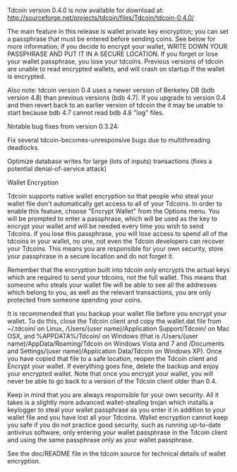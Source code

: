 Tdcoin version 0.4.0 is now available for download at:
http://sourceforge.net/projects/tdcoin/files/Tdcoin/tdcoin-0.4.0/

The main feature in this release is wallet private key encryption;
you can set a passphrase that must be entered before sending coins.
See below for more information; if you decide to encrypt your wallet,
WRITE DOWN YOUR PASSPHRASE AND PUT IT IN A SECURE LOCATION. If you
forget or lose your wallet passphrase, you lose your tdcoins.
Previous versions of tdcoin are unable to read encrypted wallets,
and will crash on startup if the wallet is encrypted.

Also note: tdcoin version 0.4 uses a newer version of Berkeley DB
(bdb version 4.8) than previous versions (bdb 4.7). If you upgrade
to version 0.4 and then revert back to an earlier version of tdcoin
the it may be unable to start because bdb 4.7 cannot read bdb 4.8
"log" files.


Notable bug fixes from version 0.3.24:

Fix several tdcoin-becomes-unresponsive bugs due to multithreading
deadlocks.

Optimize database writes for large (lots of inputs) transactions
(fixes a potential denial-of-service attack)


Wallet Encryption

Tdcoin supports native wallet encryption so that people who steal your
wallet file don't automatically get access to all of your Tdcoins.
In order to enable this feature, choose "Encrypt Wallet" from the
Options menu.  You will be prompted to enter a passphrase, which
will be used as the key to encrypt your wallet and will be needed
every time you wish to send Tdcoins.  If you lose this passphrase,
you will lose access to spend all of the tdcoins in your wallet,
no one, not even the Tdcoin developers can recover your Tdcoins.
This means you are responsible for your own security, store your
passphrase in a secure location and do not forget it.

Remember that the encryption built into tdcoin only encrypts the
actual keys which are required to send your tdcoins, not the full
wallet.  This means that someone who steals your wallet file will
be able to see all the addresses which belong to you, as well as the
relevant transactions, you are only protected from someone spending
your coins.

It is recommended that you backup your wallet file before you
encrypt your wallet.  To do this, close the Tdcoin client and
copy the wallet.dat file from ~/.tdcoin/ on Linux, /Users/(user
name)/Application Support/Tdcoin/ on Mac OSX, and %APPDATA%/Tdcoin/
on Windows (that is /Users/(user name)/AppData/Roaming/Tdcoin on
Windows Vista and 7 and /Documents and Settings/(user name)/Application
Data/Tdcoin on Windows XP).  Once you have copied that file to a
safe location, reopen the Tdcoin client and Encrypt your wallet.
If everything goes fine, delete the backup and enjoy your encrypted
wallet.  Note that once you encrypt your wallet, you will never be
able to go back to a version of the Tdcoin client older than 0.4.

Keep in mind that you are always responsible for your own security.
All it takes is a slightly more advanced wallet-stealing trojan which
installs a keylogger to steal your wallet passphrase as you enter it
in addition to your wallet file and you have lost all your Tdcoins.
Wallet encryption cannot keep you safe if you do not practice
good security, such as running up-to-date antivirus software, only
entering your wallet passphrase in the Tdcoin client and using the
same passphrase only as your wallet passphrase.

See the doc/README file in the tdcoin source for technical details
of wallet encryption.
